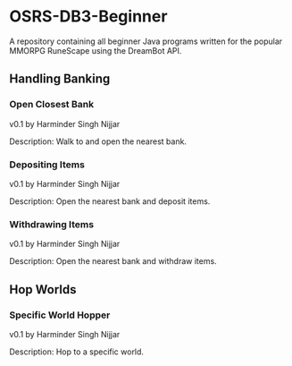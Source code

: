 # OSRS-DB3-Beginner
A repository containing all beginner Java programs written for the popular MMORPG RuneScape using the DreamBot API.

## Handling Banking
### Open Closest Bank
v0.1 by Harminder Singh Nijjar

Description: Walk to and open the nearest bank.

### Depositing Items
v0.1 by Harminder Singh Nijjar

Description: Open the nearest bank and deposit items.

### Withdrawing Items 
v0.1 by Harminder Singh Nijjar

Description: Open the nearest bank and withdraw items.

## Hop Worlds
### Specific World Hopper
v0.1 by Harminder Singh Nijjar

Description: Hop to a specific world. 

